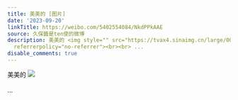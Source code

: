 ```yaml
---
title: 美美的 [图片]
date: '2023-09-20'
linkTitle: https://weibo.com/5402554084/NkdPPkAAE
source: 久保醬是ten使的微博
description: 美美的 <img style="" src="https://tvax4.sinaimg.cn/large/005TCz76gy1hi3hqhedlyj31kw16o11k.jpg"
  referrerpolicy="no-referrer"><br><br> ...
disable_comments: true
---
```

美美的 <img style="" src="https://tvax4.sinaimg.cn/large/005TCz76gy1hi3hqhedlyj31kw16o11k.jpg" referrerpolicy="no-referrer"><br><br> ...